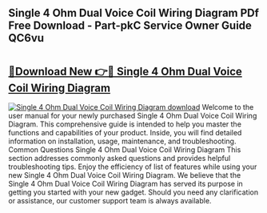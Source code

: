 ## Single 4 Ohm Dual Voice Coil Wiring Diagram PDf Free Download - Part-pkC Service Owner Guide QC6vu

# <h2><a href="http://dfi4nf.blite.top/?on=Single+4+Ohm+Dual+Voice+Coil+Wiring+Diagram">🔗Download New 👉🔴 Single 4 Ohm Dual Voice Coil Wiring Diagram</a></h2>

[![Single 4 Ohm Dual Voice Coil Wiring Diagram download](https://i.imgur.com/lujVjoI.png)](http://dfi4nf.blite.top/?on=Single+4+Ohm+Dual+Voice+Coil+Wiring+Diagram)
Welcome to the user manual for your newly purchased Single 4 Ohm Dual Voice Coil Wiring Diagram. This comprehensive guide is intended to help you master the functions and capabilities of your product. Inside, you will find detailed information on installation, usage, maintenance, and troubleshooting. Common Questions Single 4 Ohm Dual Voice Coil Wiring Diagram This section addresses commonly asked questions and provides helpful troubleshooting tips. Enjoy the efficiency of list of features while using your new Single 4 Ohm Dual Voice Coil Wiring Diagram. We believe that the Single 4 Ohm Dual Voice Coil Wiring Diagram has served its purpose in getting you started with your new gadget. Should you need any clarification or assistance, our customer support team is always available.
